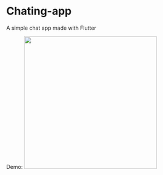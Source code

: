 # Chating-app
A simple chat app made with Flutter

Demo:
<img src= "https://user-images.githubusercontent.com/52018183/62150371-40b62300-b2d4-11e9-8062-1df2cc3a250c.gif" width="350">
